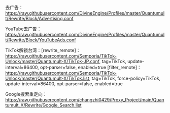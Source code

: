 去广告：https://raw.githubusercontent.com/DivineEngine/Profiles/master/Quantumult/Rewrite/Block/Advertising.conf

YouTube去广告：https://raw.githubusercontent.com/DivineEngine/Profiles/master/Quantumult/Rewrite/Block/YouTubeAds.conf

TikTok解锁台湾：[rewrite_remote]：https://raw.githubusercontent.com/Semporia/TikTok-Unlock/master/Quantumult-X/TikTok-JP.conf, tag=TikTok, update-interval=86400, opt-parser=false, enabled=true [filter_remote]：https://raw.githubusercontent.com/Semporia/TikTok-Unlock/master/Quantumult-X/TikTok.list, tag=TikTok, force-policy=TikTok, update-interval=86400, opt-parser=false, enabled=true

Google搜索重定向：https://raw.githubusercontent.com/changzhi0429/Proxy_Project/main/Quantumult_X/Rewrite/Google_Search.list
